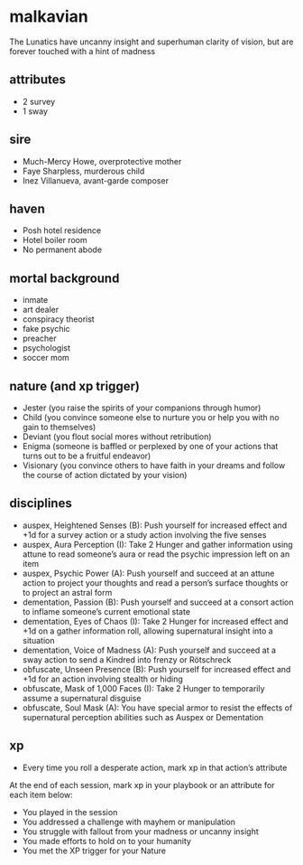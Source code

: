 # malkavian

The Lunatics have uncanny insight and superhuman clarity of vision, but are forever touched with a hint of madness

## attributes

- 2 survey
- 1 sway

## sire

- Much-Mercy Howe, overprotective mother
- Faye Sharpless, murderous child
- Inez Villanueva, avant-garde composer

## haven

- Posh hotel residence
- Hotel boiler room
- No permanent abode

## mortal background

- inmate
- art dealer
- conspiracy theorist
- fake psychic
- preacher
- psychologist
- soccer mom

## nature (and xp trigger)

- Jester (you raise the spirits of your companions through humor)
- Child (you convince someone else to nurture you or help you with no gain to themselves)
- Deviant (you flout social mores without retribution)
- Enigma (someone is baffled or perplexed by one of your actions that turns out to be a fruitful endeavor)
- Visionary (you convince others to have faith in your dreams and follow the course of action dictated by your vision)

## disciplines

- auspex, Heightened Senses (B): Push yourself for increased effect and +1d for a survey action or a study action involving the five senses
- auspex, Aura Perception (I): Take 2 Hunger and gather information using attune to read someone’s aura or read the psychic impression left on an item
- auspex, Psychic Power (A): Push yourself and succeed at an attune action to project your thoughts and read a person’s surface thoughts or to project an astral form
- dementation, Passion (B): Push yourself and succeed at a consort action to inflame someone’s current emotional state
- dementation, Eyes of Chaos (I): Take 2 Hunger for increased effect and +1d on a gather information roll, allowing supernatural insight into a situation
- dementation, Voice of Madness (A): Push yourself and succeed at a sway action to send a Kindred into frenzy or Rötschreck
- obfuscate, Unseen Presence (B): Push yourself for increased effect and +1d for an action involving stealth or hiding
- obfuscate, Mask of 1,000 Faces (I): Take 2 Hunger to temporarily assume a supernatural disguise
- obfuscate, Soul Mask (A): You have special armor to resist the effects of supernatural perception abilities such as Auspex or Dementation

## xp

- Every time you roll a desperate action, mark xp in that action’s attribute

At the end of each session, mark xp in your playbook or an attribute for each item below:

- You played in the session
- You addressed a challenge with mayhem or manipulation
- You struggle with fallout from your madness or uncanny insight
- You made efforts to hold on to your humanity
- You met the XP trigger for your Nature
